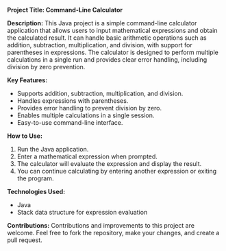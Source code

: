 **Project Title: Command-Line Calculator**

**Description:**
This Java project is a simple command-line calculator application that allows users to input mathematical expressions and obtain the calculated result. It can handle basic arithmetic operations such as addition, subtraction, multiplication, and division, with support for parentheses in expressions. The calculator is designed to perform multiple calculations in a single run and provides clear error handling, including division by zero prevention.

**Key Features:**
- Supports addition, subtraction, multiplication, and division.
- Handles expressions with parentheses.
- Provides error handling to prevent division by zero.
- Enables multiple calculations in a single session.
- Easy-to-use command-line interface.

**How to Use:**
1. Run the Java application.
2. Enter a mathematical expression when prompted.
3. The calculator will evaluate the expression and display the result.
4. You can continue calculating by entering another expression or exiting the program.

**Technologies Used:**
- Java
- Stack data structure for expression evaluation

**Contributions:**
Contributions and improvements to this project are welcome. Feel free to fork the repository, make your changes, and create a pull request.
